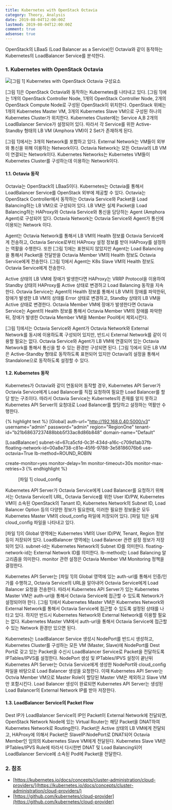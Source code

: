 ```yaml
---
title: Kubernetes with OpenStack Octavia
category: Theory, Analysis
date: 2019-08-04T12:00:00Z
lastmod: 2019-08-04T12:00:00Z
comment: true
adsense: true
---
```


OpenStack의 LBaaS (Load Balancer as a Service)인 Octavia와 같이 동작하는 Kubernetes의 LoadBalancer Service를 분석한다.

### 1. Kubernetes with OpenStack Octavia

![[그림 1] Kubernetes with OpenStack Octavia 구성요소]({{site.baseurl}}/images/theory_analysis/Kubernetes_OpenStack_Octavia/Components.PNG)

[그림 1]은 OpenStack Octavia와 동작하는 Kubernetes를 나타내고 있다. [그림 1]에는 1개의 OpenStack Controller Node, 1개의 OpenStack Controller Node, 2개의 OpenStack Compute Node로 구성된 OpenStack이 위치한다. OpenStack 위에는 1개의 Kubernetes Master VM, 3개의 Kubernetes Slave VM으로 구성된 하나의 Kubernetes Cluster가 위치한다. Kubernetes Cluster에는 Service A,B 2개의 LoadBalancer Service가 설정되어 있다. 따라서 각 Service를 위한 Active-Standby 형태의 LB VM (Amphora VM)이 2 Set가 존재하게 된다.

[그림 1]에서는 3개의 Network를 포함하고 있다. External Network는 VM들이 외부와 통신을 위해 이용하는 Network이다. Octavia Network는 모든 Octavia의 LB VM이 연결되는 Network이다. Kubernetes Networks는 Kubernetes VM들이 Kubernetes Cluster를 구성하는데 이용하는 Network이다.

#### 1.1. Octavia 동작

Octavia는 OpenStack의 LBaaS이다. Kubernetes는 Octavia를 통해서 LoadBalancer Service를 OpenStack 외부에 제공할 수 있다. Octavia는 OpenStack Controller에서 동작하는 Octavia Service와 Packet을 Load Balancing하는 LB VM으로 구성되어 있다. LB VM은 실제 Packet을 Load Balancing하는 HAProxy와 Octavia Service와 통신을 담당하는 Agent (Amphora Agent)로 구성되어 있다. Octavia Network는 Octavia Service와 Agent가 통신에 이용되는 Network 이다.

Agent는 Octavia Network를 통해서 LB VM의 Health 정보를 Octavia Service에게 전송하고, Octavia Service로부터 HAProxy 설정 정보를 받아 HAProxy를 설정하는 역활을 수행한다. 또한 [그림 1]에는 표현되지 않았지만 Agent는 Load Balancing을 통해서 Packet을 전달받을 Octavia Member VM의 Health 정보도 Octavia Service에게 전송한다. [그림 1]에서 Agent는 K8s Slave VM의 Health 정보도 Octavia Service에게 전송한다.

Active 상태의 LB VM에 장애가 발생한다면 HAProxy는 VRRP Protocol을 이용하여 Standby 상태의 HAProxy를 Active 상태로 변경하고 Load Balancing 동작을 지속한다. Octavia Service는 Agent의 Health 정보를 통해서 LB VM의 장애를 파악한뒤, 장애가 발생한 LB VM의 상태를 Error 상태로 변경하고, Standby 상태의 LB VM을 Active 상태로 변경한다. Octavia Member VM에 장애가 발생한다면 Octavia Service는 Agent의 Health 정보를 통해서 Octavia Member VM의 장애를 파악한뒤, 장애가 발생한 Octavia Member VM을 Member Pool에서 제외시킨다.

[그림 1]에서는 Octavia Service와 Agent가 Octavia Network와 External Network를 동시에 이용하도록 구성되어 있지만, 반드시 External Network를 같이 이용할 필요는 없다. Octavia Service와 Agent가 LB VM에 연결되어 있는 Octavia Network를 통해서 통신을 할 수 있는 환경만 구성되면 된다. [그림 1]에서 모든 LB VM은 Active-Standby 형태로 동작하도록 표현되어 있지만 Octavia의 설정을 통해서 Standalone으로 동작하도록 설정할 수 있다.

#### 1.2. Kubernetes 동작

Kubernetes가 Octavia와 같이 연동되어 동작할 경우, Kubernetes API Server가 Octavia Service에게 Load Balancer를 직접 요청하여 필요한 Load Balancer를 할당 받는 구조이다. 따라서 Octavia Service는 Kubernetes의 존재를 알지 못하고 Kubernetes API Server의 요청대로 Load Balancer를 할당하고 설정하는 역활만 수행한다.

{% highlight text %}
[Global]
auth-url="http://192.168.0.40:5000/v3"
username="admin"
password="admin"
region="RegionOne"
tenant-id="b21b68637237488bbb5f33ac8d86b848"
domain-name="Default"

[LoadBalancer]
subnet-id=67ca5cfd-0c3f-434d-a16c-c709d1ab37fb
floating-network-id=00a8e738-c81e-45f6-9788-3e58186076b6
use-octavia=True
lb-method=ROUND_ROBIN

create-monitor=yes
monitor-delay=1m
monitor-timeout=30s
monitor-max-retries=3
{% endhighlight %}
<figure>
<figcaption class="caption">[파일 1] cloud_config</figcaption>
</figure>

Kubernetes API Server가 Octavia Service에게 Load Balancer를 요청하기 위해서는 Octavia Service의 URL, Octavia Service를 위한 User ID/PW, Kubernetes VM이 소속된 OpenStack의 Tanant ID, Kubernetes Network의 Subnet ID, Load Balancer Option 등의 다양한 정보가 필요한데, 이러한 필요한 정보들은 모두 Kubernetes Master VM의 cloud_config 파일에 저장되어 있다. [파일 1]은 실제 cloud_config 파일을 나타내고 있다.

[파일 1]의 Global 영역에는 Kubernetes VM의 User ID/PW, Tenant, Region 정보등이 저장되어 있다. LoadBalancer 영역에는 Load Balancer 관련 설정 정보가 저장되어 있다. subnet-id는 Kubernetes Network의 Subnet ID를 의미한다. floating-network-id는 External Network ID를 의미한다. lb-method는 Load Balancing 알고리즘을 의미한다. monitor 관련 설정은 Octavia Member VM Monitoring 정책을 결정한다.

Kubernetes API Server는 [파일 1]의 Global 영역에 있는 auth-url를 통해서 인증/인가를 수행하고, Octavia Service의 URL을 알아내어 Octavia Service에게 Load Balancer 요청을 전송한다. 따라서 Kubernetes API Server가 있는 Kubernetes Master VM은 auth-url을 통해서 Octavia Service에 접근할 수 있도록 Network가 설정되어야 한다. [그림 1]에서 Kubernetes Master VM은 Kubernetes Network와 External Network를 통해서 Octavia Service에 접근할 수 있도록 설정된 상태를 나타고 있다. 하지만 반드시 Kubernetes Network와 External Network를 이용할 필요는 없다. Kubernetes Master VM에서 auth-url을 통해서 Octavia Service에 접근할 수 있는 Network 환경만 있으면 된다.

Kubernetes는 LoadBalancer Service 생성시 NodePort를 반드시 생성하고, Kubernetes Cluster를 구성하는 모든 VM (Master, Slave)에 NodePort를 Dest Port로 갖고 있는 Packet을 수신시 LoadBalancer Service로 Packet을 전달하도록 IPTables/IPVS를 설정한다. NodePort 생성 및 IPTables/IPVS 설정이 끝난뒤 Kubernetes API Server는 Octvia Service에게 생성한 NodePort와 cloud_config 파일을 바탕으로 Load Balancer 생성을 요청한다. 이때 Kubernetes API Server는 Octvia Member VM으로 Master Role이 할당된 Master VM은 제외하고 Slave VM만 포함시킨다. Load Balancer 생성이 완료되면 Kubernetes API Server는 생성된 Load Balancer의 External Network IP를 받아 저장한다.

#### 1.3. LoadBalancer Service의 Packet Flow

Dest IP가 LoadBalancer Service의 IP인 Packet이 External Network에 전달되면, OpenStack Network Node에 있는 Virtual Router는 해당 Packet을 DNAT하여 Kubernetes Network로 Routing한다. Packet은 Active 상태의 LB VM에게 전달되고, HAProxy에 의해서 Packet은 SlaveIP:NodePort로 DNAT되어 Octavia Member인 임의의 Kubernetes Slave VM에게 전달된다. Kubernetes Slave VM은 IPTables/IPVS Rule에 따라서 다시한번 DNAT 및 Load Balancing되어 LoadBalancer Service에 소속된 Pod에 Packet을 전달한다.

### 2. 참조

* [https://kubernetes.io/docs/concepts/cluster-administration/cloud-providers/](https://kubernetes.io/docs/concepts/cluster-administration/cloud-providers/)
* [https://github.com/kubernetes/cloud-provider](https://github.com/kubernetes/cloud-provider)
